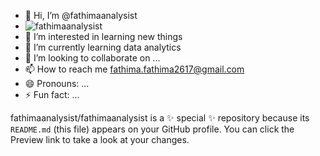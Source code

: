 - 👋 Hi, I’m @fathimaanalysist
- 	![fathimaanalysist](https://github.com/fathimaanalysist/fathimaanalysist/blob/main/IMG20220503174516.jpg?raw=true)
- 👀 I’m interested in learning new things
- 🌱 I’m currently learning data analytics
- 💞️ I’m looking to collaborate on ...
- 📫 How to reach me fathima.fathima2617@gmail.com
- 😄 Pronouns: ...
- ⚡ Fun fact: ...


fathimaanalysist/fathimaanalysist is a ✨ special ✨ repository because its `README.md` (this file) appears on your GitHub profile.
You can click the Preview link to take a look at your changes.

